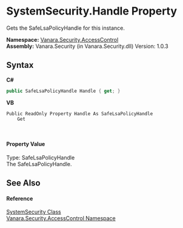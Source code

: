 # SystemSecurity.Handle Property 
 

Gets the SafeLsaPolicyHandle for this instance.

**Namespace:**&nbsp;<a href="62a937f8-234b-6e15-2f22-272a8ae206a7">Vanara.Security.AccessControl</a><br />**Assembly:**&nbsp;Vanara.Security (in Vanara.Security.dll) Version: 1.0.3

## Syntax

**C#**<br />
``` C#
public SafeLsaPolicyHandle Handle { get; }
```

**VB**<br />
``` VB
Public ReadOnly Property Handle As SafeLsaPolicyHandle
	Get
```

<br />

#### Property Value
Type: SafeLsaPolicyHandle<br />The SafeLsaPolicyHandle.

## See Also


#### Reference
<a href="d966f360-1793-ec9a-f172-06cfdff71c9b">SystemSecurity Class</a><br /><a href="62a937f8-234b-6e15-2f22-272a8ae206a7">Vanara.Security.AccessControl Namespace</a><br />